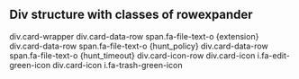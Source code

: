 ## Div structure with classes of rowexpander
div.card-wrapper
    div.card-data-row
        span.fa-file-text-o
        {extension}
    div.card-data-row
        span.fa-file-text-o
        {hunt_policy}
    div.card-data-row
        span.fa-file-text-o
        {hunt_timeout}
    div.card-icon-row
        div.card-icon
            i.fa-edit-green-icon
        div.card-icon
            i.fa-trash-green-icon
